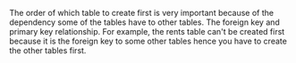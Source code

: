 The order of which table to create first is very important because of the dependency some of the tables have to other tables. 
The foreign key and primary key relationship.
For example, the rents table can't be created first because it is the foreign key to some other tables hence you have to create the other tables first.
